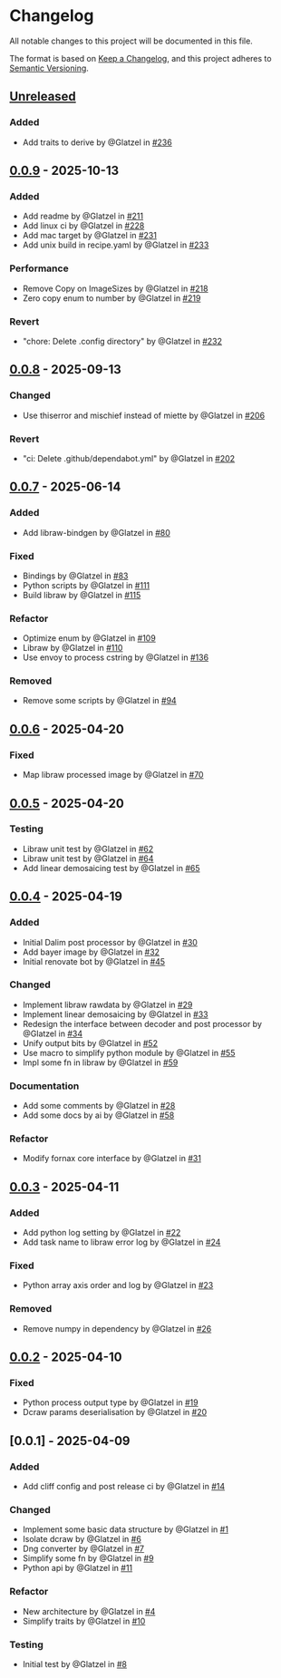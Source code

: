 # Changelog

All notable changes to this project will be documented in this file.

The format is based on [Keep a Changelog](https://keepachangelog.com/en/1.0.0/),
and this project adheres to [Semantic Versioning](https://semver.org/spec/v2.0.0.html).

## [Unreleased]

### Added

- Add traits to derive by @Glatzel in [#236](https://github.com/Glatzel/fornax/pull/236)

## [0.0.9] - 2025-10-13

### Added

- Add readme by @Glatzel in [#211](https://github.com/Glatzel/fornax/pull/211)
- Add linux ci by @Glatzel in [#228](https://github.com/Glatzel/fornax/pull/228)
- Add mac target by @Glatzel in [#231](https://github.com/Glatzel/fornax/pull/231)
- Add unix build in recipe.yaml by @Glatzel in [#233](https://github.com/Glatzel/fornax/pull/233)

### Performance

- Remove Copy on ImageSizes by @Glatzel in [#218](https://github.com/Glatzel/fornax/pull/218)
- Zero copy enum to number by @Glatzel in [#219](https://github.com/Glatzel/fornax/pull/219)

### Revert

- "chore: Delete .config directory" by @Glatzel in [#232](https://github.com/Glatzel/fornax/pull/232)

## [0.0.8] - 2025-09-13

### Changed

- Use thiserror and mischief instead of miette by @Glatzel in [#206](https://github.com/Glatzel/fornax/pull/206)

### Revert

- "ci: Delete .github/dependabot.yml" by @Glatzel in [#202](https://github.com/Glatzel/fornax/pull/202)

## [0.0.7] - 2025-06-14

### Added

- Add libraw-bindgen by @Glatzel in [#80](https://github.com/Glatzel/fornax/pull/80)

### Fixed

- Bindings by @Glatzel in [#83](https://github.com/Glatzel/fornax/pull/83)
- Python scripts by @Glatzel in [#111](https://github.com/Glatzel/fornax/pull/111)
- Build libraw by @Glatzel in [#115](https://github.com/Glatzel/fornax/pull/115)

### Refactor

- Optimize enum by @Glatzel in [#109](https://github.com/Glatzel/fornax/pull/109)
- Libraw by @Glatzel in [#110](https://github.com/Glatzel/fornax/pull/110)
- Use envoy to process cstring by @Glatzel in [#136](https://github.com/Glatzel/fornax/pull/136)

### Removed

- Remove some scripts by @Glatzel in [#94](https://github.com/Glatzel/fornax/pull/94)

## [0.0.6] - 2025-04-20

### Fixed

- Map libraw processed image by @Glatzel in [#70](https://github.com/Glatzel/fornax/pull/70)

## [0.0.5] - 2025-04-20

### Testing

- Libraw unit test by @Glatzel in [#62](https://github.com/Glatzel/fornax/pull/62)
- Libraw unit test by @Glatzel in [#64](https://github.com/Glatzel/fornax/pull/64)
- Add linear demosaicing test by @Glatzel in [#65](https://github.com/Glatzel/fornax/pull/65)

## [0.0.4] - 2025-04-19

### Added

- Initial Dalim post processor by @Glatzel in [#30](https://github.com/Glatzel/fornax/pull/30)
- Add bayer image by @Glatzel in [#32](https://github.com/Glatzel/fornax/pull/32)
- Initial renovate bot by @Glatzel in [#45](https://github.com/Glatzel/fornax/pull/45)

### Changed

- Implement libraw rawdata by @Glatzel in [#29](https://github.com/Glatzel/fornax/pull/29)
- Implement linear demosaicing by @Glatzel in [#33](https://github.com/Glatzel/fornax/pull/33)
- Redesign the interface between decoder and post processor by @Glatzel in [#34](https://github.com/Glatzel/fornax/pull/34)
- Unify output bits by @Glatzel in [#52](https://github.com/Glatzel/fornax/pull/52)
- Use macro to simplify python module by @Glatzel in [#55](https://github.com/Glatzel/fornax/pull/55)
- Impl some fn in libraw by @Glatzel in [#59](https://github.com/Glatzel/fornax/pull/59)

### Documentation

- Add some comments by @Glatzel in [#28](https://github.com/Glatzel/fornax/pull/28)
- Add some docs by ai by @Glatzel in [#58](https://github.com/Glatzel/fornax/pull/58)

### Refactor

- Modify fornax core interface by @Glatzel in [#31](https://github.com/Glatzel/fornax/pull/31)

## [0.0.3] - 2025-04-11

### Added

- Add python log setting by @Glatzel in [#22](https://github.com/Glatzel/fornax/pull/22)
- Add task name to libraw error log by @Glatzel in [#24](https://github.com/Glatzel/fornax/pull/24)

### Fixed

- Python array axis order and log by @Glatzel in [#23](https://github.com/Glatzel/fornax/pull/23)

### Removed

- Remove numpy in dependency by @Glatzel in [#26](https://github.com/Glatzel/fornax/pull/26)

## [0.0.2] - 2025-04-10

### Fixed

- Python process output type by @Glatzel in [#19](https://github.com/Glatzel/fornax/pull/19)
- Dcraw params deserialisation by @Glatzel in [#20](https://github.com/Glatzel/fornax/pull/20)

## [0.0.1] - 2025-04-09

### Added

- Add cliff config and post release ci by @Glatzel in [#14](https://github.com/Glatzel/fornax/pull/14)

### Changed

- Implement some basic data structure by @Glatzel in [#1](https://github.com/Glatzel/fornax/pull/1)
- Isolate dcraw by @Glatzel in [#6](https://github.com/Glatzel/fornax/pull/6)
- Dng converter by @Glatzel in [#7](https://github.com/Glatzel/fornax/pull/7)
- Simplify some fn by @Glatzel in [#9](https://github.com/Glatzel/fornax/pull/9)
- Python api by @Glatzel in [#11](https://github.com/Glatzel/fornax/pull/11)

### Refactor

- New architecture by @Glatzel in [#4](https://github.com/Glatzel/fornax/pull/4)
- Simplify traits by @Glatzel in [#10](https://github.com/Glatzel/fornax/pull/10)

### Testing

- Initial test by @Glatzel in [#8](https://github.com/Glatzel/fornax/pull/8)

[unreleased]: https://github.com/Glatzel/fornax/compare/v0.0.9..HEAD
[0.0.9]: https://github.com/Glatzel/fornax/compare/v0.0.8..v0.0.9
[0.0.8]: https://github.com/Glatzel/fornax/compare/v0.0.7..v0.0.8
[0.0.7]: https://github.com/Glatzel/fornax/compare/v0.0.6..v0.0.7
[0.0.6]: https://github.com/Glatzel/fornax/compare/v0.0.5..v0.0.6
[0.0.5]: https://github.com/Glatzel/fornax/compare/v0.0.4..v0.0.5
[0.0.4]: https://github.com/Glatzel/fornax/compare/v0.0.3..v0.0.4
[0.0.3]: https://github.com/Glatzel/fornax/compare/v0.0.2..v0.0.3
[0.0.2]: https://github.com/Glatzel/fornax/compare/v0.0.1..v0.0.2

<!-- generated by git-cliff -->
